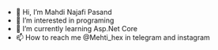 - 👋 Hi, I’m Mahdi Najafi Pasand
- 👀 I’m interested in programing
- 🌱 I’m currently learning Asp.Net Core
- 📫 How to reach me @Mehti_hex in telegram and instagram

<!---
mahdinjf372/mahdinjf372 is a ✨ special ✨ repository because its `README.md` (this file) appears on your GitHub profile.
You can click the Preview link to take a look at your changes.
--->
